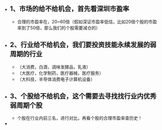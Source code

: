 - ## 1、市场的给不给机会，首先看深圳市盈率
	- 合理的市盈率在，20~60倍（假如深证市盈率低估，比如20倍个股的市盈率到了50倍，那么我们的个股需要减仓的）
- ## 2、行业给不给机会，我们要投资技能永续发展的弱周期的行业
	- （大消费，白酒，调味发酵品，乳液）
	- （大医疗，化学制药，医疗器械，医疗服务）
	- （大科技，半导体消费电子计算机设备）
- ## 3、个股给不给机会，这个需要去寻找找行业内优秀弱周期个股
	- 个股在行业内前三名，进行对比，再看个股的合理市盈率查历史！
-